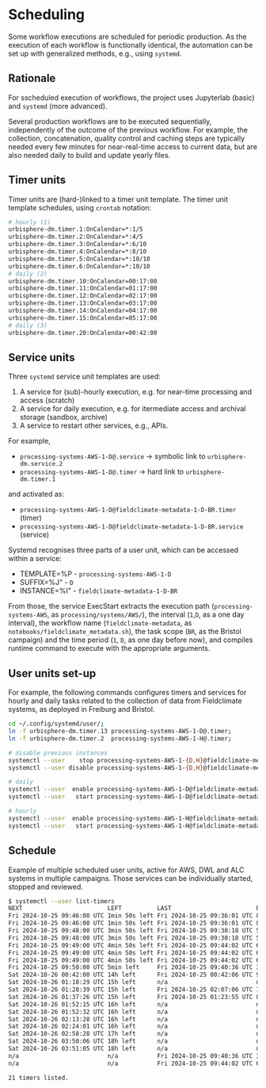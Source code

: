 # Scheduling

Some workflow executions are scheduled for periodic production. As the execution of each workflow is functionally identical, the automation can be set up with generalized methods, e.g., using `systemd`.

## Rationale

For sscheduled execution of workflows, the project uses Jupyterlab (basic) and `systemd` (more advanced).

Several production workflows are to be executed sequentially, independently of the outcome of the previous workflow. For example, the collection, concatenation, quality control and caching steps are typically needed every few minutes for near-real-time access to current data, but are also needed daily to build and update yearly files.

## Timer units

Timer units are (hard-)linked to a timer unit template. The timer unit template schedules, using `crontab` notation:

```bash
# hourly (1)
urbisphere-dm.timer.1:OnCalendar=*:1/5
urbisphere-dm.timer.2:OnCalendar=*:4/5
urbisphere-dm.timer.3:OnCalendar=*:6/10
urbisphere-dm.timer.4:OnCalendar=*:8/10
urbisphere-dm.timer.5:OnCalendar=*:10/10
urbisphere-dm.timer.6:OnCalendar=*:10/10
# daily (2)
urbisphere-dm.timer.10:OnCalendar=00:17:00
urbisphere-dm.timer.11:OnCalendar=01:17:00
urbisphere-dm.timer.12:OnCalendar=02:17:00
urbisphere-dm.timer.13:OnCalendar=03:17:00
urbisphere-dm.timer.14:OnCalendar=04:17:00
urbisphere-dm.timer.15:OnCalendar=05:17:00
# daily (3)
urbisphere-dm.timer.20:OnCalendar=00:42:00
```

## Service units

Three `systemd` service unit templates are used:
1. A service for (sub)-hourly execution, e.g. for near-time processing and access (scratch)
2. A service for daily execution, e.g. for itermediate access and archival storage (sandbox, archive)
3. A service to restart other services, e.g., APIs.


For example,
- `processing-systems-AWS-1-D@.service` -> symbolic link to `urbisphere-dm.service.2`
- `processing-systems-AWS-1-D@.timer` -> hard link to `urbisphere-dm.timer.1`

and activated as:
- `processing-systems-AWS-1-D@fieldclimate-metadata-1-D-BR.timer` (timer)
- `processing-systems-AWS-1-D@fieldclimate-metadata-1-D-BR.service` (service)

Systemd recognises three parts of a user unit, which can be accessed within a service:
- TEMPLATE=%P - `processing-systems-AWS-1-D`
- SUFFIX=%J" - `D`
- INSTANCE=%I" - `fieldclimate-metadata-1-D-BR`

From those, the service ExecStart extracts the execution path (`processing-systems-AWS`, as `processing/systems/AWS/`), the interval (`1`,`D`, as a one day interval), the workflow name (`fieldclimate-metadata`, as `notebooks/fieldclimate_metadata.sh`), the task scope (`BR`, as the Bristol campaign) and the time period (`1`, `D`, as one day before now), and compiles runtime command to execute with the appropriate arguments.

## User units set-up

For example, the following commands configures timers and services for hourly and daily tasks related to the collection of data from Fieldclimate systems, as deployed in Freiburg and Bristol.

```bash
cd ~/.config/systemd/user/;
ln -f urbisphere-dm.timer.13 processing-systems-AWS-1-D@.timer;
ln -f urbisphere-dm.timer.2  processing-systems-AWS-1-H@.timer;

# disable previous instances
systemctl --user    stop processing-systems-AWS-1-{D,H}@fieldclimate-metadata-1-{D,H}-{FR,BR,ALL}.{timer,service};
systemctl --user disable processing-systems-AWS-1-{D,H}@fieldclimate-metadata-1-{D,H}-{FR,BR,ALL}.{timer,service};

# daily
systemctl --user  enable processing-systems-AWS-1-D@fieldclimate-metadata-1-D-{FR,BR,ALL}.{timer,service};
systemctl --user   start processing-systems-AWS-1-D@fieldclimate-metadata-1-D-{FR,BR,ALL}.timer;

# hourly
systemctl --user  enable processing-systems-AWS-1-H@fieldclimate-metadata-1-H-{FR,BR,ALL}.{timer,service};
systemctl --user   start processing-systems-AWS-1-H@fieldclimate-metadata-1-H-{FR,BR,ALL}.timer;
```

## Schedule

Example of multiple scheduled user units, active for AWS, DWL and ALC systems in multiple campaigns. Those services can be individually started, stopped and reviewed.

```bash
$ systemctl --user list-timers
NEXT                        LEFT          LAST                        PASSED       UNIT                                                              ACTIVATES
Fri 2024-10-25 09:46:00 UTC 1min 50s left Fri 2024-10-25 09:36:01 UTC 8min ago     processing-datasets-conjoin-1-H@datasets-conjoin-1-H-BR:AWS.timer processing-datasets-conjoin-1-H@datasets-conjoin-1-H-BR:AWS.service
Fri 2024-10-25 09:46:00 UTC 1min 50s left Fri 2024-10-25 09:36:01 UTC 8min ago     processing-datasets-conjoin-1-H@datasets-conjoin-1-H-FR:AWS.timer processing-datasets-conjoin-1-H@datasets-conjoin-1-H-FR:AWS.service
Fri 2024-10-25 09:48:00 UTC 3min 50s left Fri 2024-10-25 09:38:18 UTC 5min ago     processing-datasets-conjoin-1-D@datasets-conjoin-1-D-BR:AWS.timer processing-datasets-conjoin-1-D@datasets-conjoin-1-D-BR:AWS.service
Fri 2024-10-25 09:48:00 UTC 3min 50s left Fri 2024-10-25 09:38:18 UTC 5min ago     processing-datasets-conjoin-1-D@datasets-conjoin-1-D-FR:AWS.timer processing-datasets-conjoin-1-D@datasets-conjoin-1-D-FR:AWS.service
Fri 2024-10-25 09:49:00 UTC 4min 50s left Fri 2024-10-25 09:44:02 UTC 6s ago       processing-systems-AWS-1-H@fieldclimate-metadata-1-H-ALL.timer    processing-systems-AWS-1-H@fieldclimate-metadata-1-H-ALL.service
Fri 2024-10-25 09:49:00 UTC 4min 50s left Fri 2024-10-25 09:44:02 UTC 6s ago       processing-systems-AWS-1-H@fieldclimate-metadata-1-H-BR.timer     processing-systems-AWS-1-H@fieldclimate-metadata-1-H-BR.service
Fri 2024-10-25 09:49:00 UTC 4min 50s left Fri 2024-10-25 09:44:02 UTC 6s ago       processing-systems-AWS-1-H@fieldclimate-metadata-1-H-FR.timer     processing-systems-AWS-1-H@fieldclimate-metadata-1-H-FR.service
Fri 2024-10-25 09:50:00 UTC 5min left     Fri 2024-10-25 09:40:36 UTC 3min 33s ago interfaces-datasets-api-1-H@datasets-api-1-H-FR:AWS.timer         interfaces-datasets-api-1-H@datasets-api-1-H-FR:AWS.service
Sat 2024-10-26 00:42:00 UTC 14h left      Fri 2024-10-25 00:42:06 UTC 9h ago       interfaces-datasets-api-0-D@datasets-api.timer                    interfaces-datasets-api-0-D@datasets-api.service
Sat 2024-10-26 01:18:29 UTC 15h left      n/a                         n/a          processing-systems-AWS-1-D@fieldclimate-metadata-1-D-FR.timer     processing-systems-AWS-1-D@fieldclimate-metadata-1-D-FR.service
Sat 2024-10-26 01:28:39 UTC 15h left      Fri 2024-10-25 02:07:06 UTC 7h ago       processing-systems-DWL-1-D@streamline-metadata-6-H-PA.timer       processing-systems-DWL-1-D@streamline-metadata-6-H-PA.service
Sat 2024-10-26 01:37:26 UTC 15h left      Fri 2024-10-25 01:23:55 UTC 8h ago       processing-systems-ALC-1-D@alc_raw2l1-metadata-1-D-PA.timer       processing-systems-ALC-1-D@alc_raw2l1-metadata-1-D-PA.service
Sat 2024-10-26 01:52:15 UTC 16h left      n/a                         n/a          processing-systems-AWS-1-D@wsn-metadata-1-D-FR.timer              processing-systems-AWS-1-D@wsn-metadata-1-D-FR.service
Sat 2024-10-26 01:52:32 UTC 16h left      n/a                         n/a          processing-systems-AWS-1-D@fieldclimate-metadata-1-D-ALL.timer    processing-systems-AWS-1-D@fieldclimate-metadata-1-D-ALL.service
Sat 2024-10-26 02:13:28 UTC 16h left      n/a                         n/a          processing-systems-AWS-1-D@fieldclimate-metadata-1-D-BR.timer     processing-systems-AWS-1-D@fieldclimate-metadata-1-D-BR.service
Sat 2024-10-26 02:24:01 UTC 16h left      n/a                         n/a          processing-datasets-conjoin-2-D@datasets-conjoin-2-D-FR:AWS.timer processing-datasets-conjoin-2-D@datasets-conjoin-2-D-FR:AWS.service
Sat 2024-10-26 02:58:28 UTC 17h left      n/a                         n/a          processing-datasets-conjoin-2-D@datasets-conjoin-2-D-BR:AWS.timer processing-datasets-conjoin-2-D@datasets-conjoin-2-D-BR:AWS.service
Sat 2024-10-26 03:50:06 UTC 18h left      n/a                         n/a          processing-datasets-conjoin-0-Y@datasets-conjoin-1-Y-FR:AWS.timer processing-datasets-conjoin-0-Y@datasets-conjoin-1-Y-FR:AWS.service
Sat 2024-10-26 03:51:05 UTC 18h left      n/a                         n/a          processing-datasets-conjoin-0-Y@datasets-conjoin-1-Y-BR:AWS.timer processing-datasets-conjoin-0-Y@datasets-conjoin-1-Y-BR:AWS.service
n/a                         n/a           Fri 2024-10-25 09:40:36 UTC 3min 33s ago processing-datasets-qc-1-D@datasets-qc-1-D-FR:AWS.timer           processing-datasets-qc-1-D@datasets-qc-1-D-FR:AWS.service
n/a                         n/a           Fri 2024-10-25 09:44:02 UTC 6s ago       processing-systems-AWS-1-H@wsn-metadata-1-H-FR.timer              processing-systems-AWS-1-H@wsn-metadata-1-H-FR.service

21 timers listed.
```
